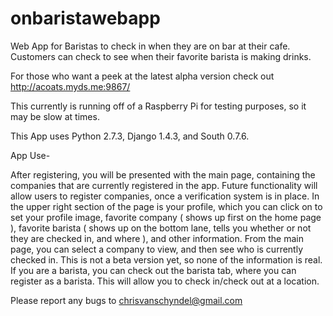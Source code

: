 onbaristawebapp
===============

Web App for Baristas to check in when they are on bar at their cafe.
Customers can check to see when their favorite barista is making drinks.

For those who want a peek at the latest alpha version check out http://acoats.myds.me:9867/

This currently is running off of a Raspberry Pi for testing purposes, so it may be slow at times.

This App uses Python 2.7.3, Django 1.4.3, and South 0.7.6.

App Use-

After registering, you will be presented with the main page, containing the companies
that are currently registered in the app.  Future functionality will allow users to
register companies, once a verification system is in place.  In the upper right section
of the page is your profile, which you can click on to set your profile image, favorite
company ( shows up first on the home page ), favorite barista ( shows up on the bottom
lane, tells you whether or not they are checked in, and where ), and other information.
From the main page, you can select a company to view, and then see who is currently
checked in.  This is not a beta version yet, so none of the information is real.  
If you are a barista, you can check out the barista tab, where you can register as
a barista.  This will allow you to check in/check out at a location.

Please report any bugs to chrisvanschyndel@gmail.com